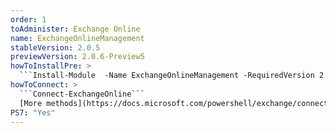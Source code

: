 ```yaml
---
order: 1
toAdminister: Exchange Online
name: ExchangeOnlineManagement
stableVersion: 2.0.5
previewVersion: 2.0.6-Preview5
howToInstallPre: >
  ```Install-Module  -Name ExchangeOnlineManagement -RequiredVersion 2.0.6-Preview3 -AllowPrerelease```
howToConnect: >
  ```Connect-ExchangeOnline```
  [More methods](https://docs.microsoft.com/powershell/exchange/connect-to-exchange-online-powershell?view=exchange-ps#connect-to-exchange-online-powershell-using-modern-authentication-with-or-without-mfa)
PS7: "Yes"
---
```

